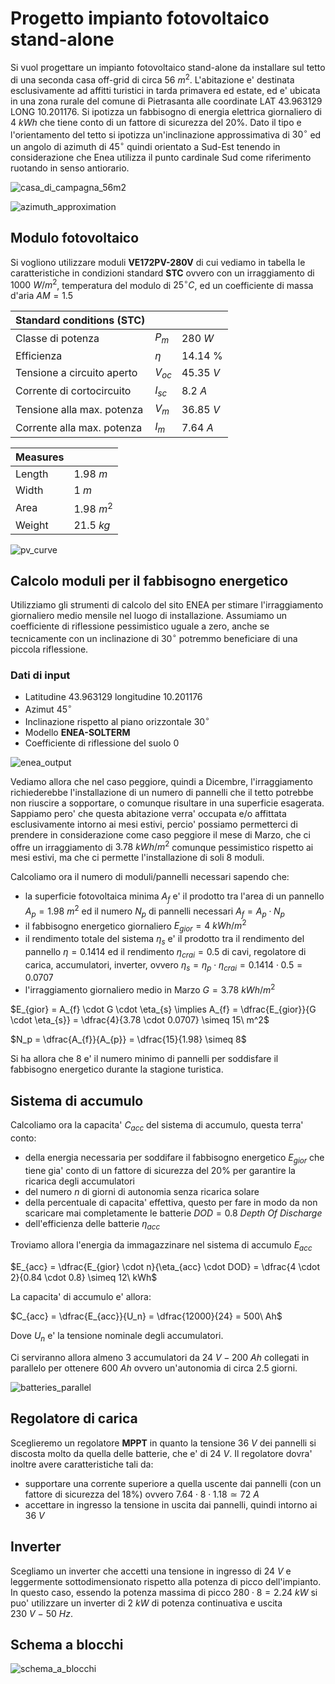 # Progetto impianto fotovoltaico stand-alone  

Si vuol progettare un impianto fotovoltaico stand-alone da installare sul tetto di una seconda casa off-grid di circa $56\ m^2$. L'abitazione e' destinata esclusivamente ad affitti turistici in tarda primavera ed estate, ed e' ubicata in una zona rurale del comune di Pietrasanta alle coordinate LAT $43.963129$ LONG $10.201176$. Si ipotizza un fabbisogno di energia elettrica giornaliero di $4\ kWh$ che tiene conto di un fattore di sicurezza del 20%. Dato il tipo e l'orientamento del tetto si ipotizza un'inclinazione approssimativa di $30^\circ$ ed un angolo di azimuth di $45^\circ$ quindi orientato a Sud-Est tenendo in considerazione che Enea utilizza il punto cardinale Sud come riferimento ruotando in senso antiorario.  

![casa_di_campagna_56m2](https://user-images.githubusercontent.com/7195133/233837334-b19b4d24-239c-408c-8ff1-044e770e394d.jpg)  

![azimuth_approximation](https://user-images.githubusercontent.com/7195133/233838356-4fa0cbcb-190e-4f76-b372-3a99bb5704fa.jpg)  

## Modulo fotovoltaico  

Si vogliono utilizzare moduli **VE172PV-280V** di cui vediamo in tabella le caratteristiche in condizioni standard **STC** ovvero con un irraggiamento di $1000\ W/m^2$, temperatura del modulo di $25^\circ C$, ed un coefficiente di massa d'aria $AM = 1.5$  

| Standard conditions (STC)  |          |            |
| -------------------------- | -------- | ---------- |
| Classe di potenza          | $P_{m}$  | $280\ W$   |
| Efficienza                 | $\eta$   | $14.14$ %  |
| Tensione a circuito aperto | $V_{oc}$ | $45.35\ V$ |
| Corrente di cortocircuito  | $I_{sc}$ | $8.2\ A$   |
| Tensione alla max. potenza | $V_{m}$  | $36.85\ V$ |
| Corrente alla max. potenza | $I_{m}$  | $7.64\ A$  |

| Measures |             |
| -------- | ----------- |
| Length   | $1.98\ m$   |
| Width    | $1\ m$      |
| Area     | $1.98\ m^2$ |
| Weight   | $21.5\ kg$  |

![pv_curve](https://user-images.githubusercontent.com/7195133/233843035-a12080b1-874f-498c-a8bc-0943049679e6.jpg)


## Calcolo moduli per il fabbisogno energetico   

Utilizziamo gli strumenti di calcolo del sito ENEA per stimare l'irraggiamento giornaliero medio mensile nel luogo di installazione. Assumiamo un coefficiente di riflessione pessimistico uguale a zero, anche se tecnicamente con un inclinazione di $30^\circ$ potremmo beneficiare di una piccola riflessione.  

### Dati di input
* Latitudine $43.963129$ longitudine $10.201176$
* Azimut $45^\circ$
* Inclinazione rispetto al piano orizzontale $30^\circ$
* Modello **ENEA-SOLTERM**
* Coefficiente di riflessione del suolo $0$

![enea_output](https://user-images.githubusercontent.com/7195133/233844157-f9aecc8c-0561-4ad2-a6f7-3b476e180887.jpg)  

Vediamo allora che nel caso peggiore, quindi a Dicembre, l'irraggiamento richiederebbe l'installazione di un numero di pannelli che il tetto potrebbe non riuscire a sopportare, o comunque risultare in una superficie esagerata. Sappiamo pero' che questa abitazione verra' occupata e/o affittata esclusivamente intorno ai mesi estivi, percio' possiamo permetterci di prendere in considerazione come caso peggiore il mese di Marzo, che ci offre un irraggiamento di $3.78\ kWh/m^2$ comunque pessimistico rispetto ai mesi estivi, ma che ci permette l'installazione di soli $8$ moduli.  

Calcoliamo ora il numero di moduli/pannelli necessari sapendo che:

* la superficie fotovoltaica minima $A_{f}$ e' il prodotto tra l'area di un pannello $A_p = 1.98\ m^2$ ed il numero $N_p$ di pannelli necessari $A_{f} = A_p \cdot N_p$ 
* il fabbisogno energetico giornaliero $E_{gior} = 4\ kWh/m^2$
* il rendimento totale del sistema $\eta_{s}$ e' il prodotto tra il rendimento del pannello $\eta = 0.1414$ ed il rendimento $\eta_{crai} = 0.5$ di cavi, regolatore di carica, accumulatori, inverter, ovvero $\eta_{s} = \eta_p \cdot \eta_{crai} = 0.1414 \cdot 0.5 = 0.0707$
* l'irraggiamento giornaliero medio in Marzo $G = 3.78\ kWh/m^2$  

$E_{gior} = A_{f} \cdot G \cdot \eta_{s} \implies A_{f} = \dfrac{E_{gior}}{G \cdot \eta_{s}} = \dfrac{4}{3.78 \cdot 0.0707} \simeq 15\ m^2$  

$N_p = \dfrac{A_{f}}{A_{p}} = \dfrac{15}{1.98} \simeq 8$  

Si ha allora che $8$ e' il numero minimo di pannelli per soddisfare il fabbisogno energetico durante la stagione turistica.  

## Sistema di accumulo  

Calcoliamo ora la capacita' $C_{acc}$ del sistema di accumulo, questa terra' conto:

* della energia necessaria per soddifare il fabbisogno energetico $E_{gior}$ che tiene gia' conto di un fattore di sicurezza del 20% per garantire la ricarica degli accumulatori
* del numero $n$ di giorni di autonomia senza ricarica solare
* della percentuale di capacita' effettiva, questo per fare in modo da non scaricare mai completamente le batterie $DOD = 0.8$ *Depth Of Discharge*
* dell'efficienza delle batterie $\eta_{acc}$

Troviamo allora l'energia da immagazzinare nel sistema di accumulo $E_{acc}$  

$E_{acc} = \dfrac{E_{gior} \cdot n}{\eta_{acc} \cdot DOD} = \dfrac{4 \cdot 2}{0.84 \cdot 0.8} \simeq 12\ kWh$  

La capacita' di accumulo e' allora:  

$C_{acc} = \dfrac{E_{acc}}{U_n} = \dfrac{12000}{24} = 500\ Ah$  

Dove $U_n$ e' la tensione nominale degli accumulatori.  

Ci serviranno allora almeno $3$ accumulatori da $24\ V - 200\ Ah$ collegati in parallelo per ottenere $600\ Ah$ ovvero un'autonomia di circa 2.5 giorni.  

![batteries_parallel](https://user-images.githubusercontent.com/7195133/234634440-c4535491-0d78-48e0-9c07-e5e3b6f6f9de.jpg)  


## Regolatore di carica  

Sceglieremo un regolatore **MPPT** in quanto la tensione $36\ V$ dei pannelli si discosta molto da quella delle batterie, che e' di $24\ V$. Il regolatore dovra' inoltre avere caratteristiche tali da:  

* supportare una corrente superiore a quella uscente dai pannelli (con un fattore di sicurezza del 18%) ovvero $7.64 \cdot 8 \cdot 1.18 \simeq 72\ A$
* accettare in ingresso la tensione in uscita dai pannelli, quindi intorno ai $36\ V$

## Inverter  

Scegliamo un inverter che accetti una tensione in ingresso di $24\ V$ e leggermente sottodimensionato rispetto alla potenza di picco dell'impianto. In questo caso, essendo la potenza massima di picco $280 \cdot 8 = 2.24\ kW$ si puo' utilizzare un inverter di $2\ kW$ di potenza continuativa e uscita $230\ V\ -\ 50\ Hz$.  

## Schema a blocchi  

![schema_a_blocchi](https://user-images.githubusercontent.com/7195133/234647443-10a538d9-6fb6-4aa2-a965-68100ec0b7fe.jpg)

